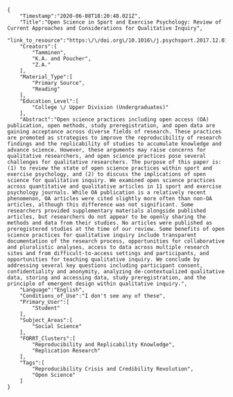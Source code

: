 
    {
        "Timestamp":"2020-06-08T18:20:48.021Z",
        "Title":"Open Science in Sport and Exercise Psychology: Review of Current Approaches and Considerations for Qualitative Inquiry",
        "link_to_resource":"https:\/\/doi.org\/10.1016\/j.psychsport.2017.12.010",
        "Creators":[
            "Tamminen",
            "K.A. and Poucher",
            "Z.A."
        ],
        "Material_Type":[
            "Primary Source",
            "Reading"
        ],
        "Education_Level":[
            "College \/ Upper Division (Undergraduates)"
        ],
        "Abstract":"Open science practices including open access (OA) publication, open methods, study preregistration, and open data are gaining acceptance across diverse fields of research. These practices are promoted as strategies to improve the reproducibility of research findings and the replicability of studies to accumulate knowledge and advance science. However, these arguments may raise concerns for qualitative researchers, and open science practices pose several challenges for qualitative researchers. The purpose of this paper is: (1) to review the state of open science practices within sport and exercise psychology, and (2) to discuss the implications of open science for qualitative inquiry. We examined open science practices across quantitative and qualitative articles in 11 sport and exercise psychology journals. While OA publication is a relatively recent phenomenon, OA articles were cited slightly more often than non-OA articles, although this difference was not significant. Some researchers provided supplementary materials alongside published articles, but researchers do not appear to be openly sharing the methods and data from their studies. No articles were published as preregistered studies at the time of our review. Some benefits of open science practices for qualitative inquiry include transparent documentation of the research process, opportunities for collaborative and pluralistic analyses, access to data across multiple research sites and from difficult-to-access settings and participants, and opportunities for teaching qualitative inquiry. We conclude by addressing several key questions including participant consent, confidentiality and anonymity, analyzing de-contextualized qualitative data, storing and accessing data, study preregistration, and the principle of emergent design within qualitative inquiry.",
        "Language":"English",
        "Conditions_of_Use":"I don't see any of these",
        "Primary_User":[
            "Student"
        ],
        "Subject_Areas":[
            "Social Science"
        ],
        "FORRT_Clusters":[
            "Reproducibility and Replicability Knowledge",
            "Replication Research"
        ],
        "Tags":[
            "Reproducibility Crisis and Credibility Revolution",
            "Open Science"
        ]
    }
